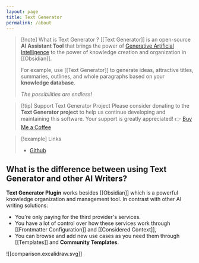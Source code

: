 ```yaml
---
layout: page
title: Text Generator
permalink: /about
---
```


> [!note] What is Text Generator ?
>  [[Text Generator]] is an open-source **AI Assistant Tool** that brings the power of [Generative Artificial Intelligence](app://obsidian.md/Generative%20Artificial%20Intelligence) to the power of  knowledge creation and organization in [[Obsidian]].  
>  
>  For example, use [[Text Generator]] to generate ideas, attractive titles, summaries, outlines, and whole paragraphs based on your **knowledge database**. 
>  
>  *The possibilities are endless!*

> [!tip] Support Text Generator Project
> Please consider donating to the **Text Generator project** to help us continue developing and maintaining this software. Your support is greatly appreciated! 👉  [Buy Me a Coffee](https://www.buymeacoffee.com/haouarine)

> [!example] Links
> * [Github](https://github.com/nhaouari/obsidian-textgenerator-plugin)


## What is the difference between using Text Generator and other AI Writers?

 **Text Generator Plugin** works besides [[Obsidian]] which is a powerful knowledge organization and management tool.  In contrast with other AI writing solutions:
* You're only paying for the third provider's services. 
* You have a lot of control over how these services work through [[Frontmatter Configuration]] and [[Considered Context]],
* You can browse and add new use cases as you need them through [[Templates]] and **Community Templates**. 

![[comparison.excalidraw.svg]]